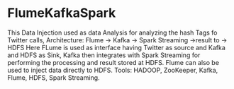 # FlumeKafkaSpark
This Data Injection used as data Analysis for analyzing the hash Tags fo Twitter calls, 
Architecture: Flume -> Kafka -> Spark Streaming ->result to -> HDFS
Here FLume is used as interface having Twitter as source and Kafka and HDFS as Sink, Kafka then integrates with Spark Streaming for performing the processing and result stored at HDFS.
Flume can also be used to inject data directly to HDFS.
Tools: HADOOP, ZooKeeper, Kafka, Flume, HDFS, Spark Streaming.
